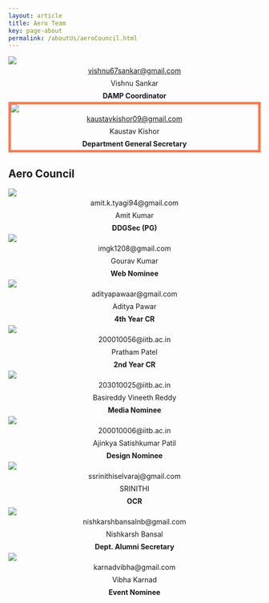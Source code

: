 ```yaml
---
layout: article
title: Aero Team
key: page-about
permalink: /aboutUs/aeroCouncil.html
---
```


<!-- ## DAMP Coordinator: Amal S Sebastian -->

<style>
  .card__header h4,
  .overlay p {
    text-align: center;
    margin: 0;
    padding: 0;
    line-height: 25px;
  }

  .card-emphasize
  {
    border: 5px solid #ff7b50;
  }
</style>



<div class="grid">
  <div class="cell cell--12 cell--md-6 cell--lg-6 content p-2">
    <div class="card">
      <a href="dampTeam.html">
        <div class="card__image card--clickable">
          <img class="image" src="\Image\DAMP\Vishnu.jpg" />
          <div class="overlay overlay--bottom">
            <p>vishnu67sankar@gmail.com</p>
          </div>
        </div>
      </a>
      <div class="card__content">
        <div class="card__header">
          <h4 style=" font-weight: normal">Vishnu Sankar</h4>
          <h4>DAMP Coordinator</h4>
        </div>
      </div>
    </div>
  </div>
  <div class="cell cell--12 cell--md-6 cell--lg-6 content p-2">
    <div class="card card-emphasize">
      <a href="#">
        <div class="card__image card--clickable">
          <img class="image" src="\Image\Council\Kaustav.jpg" />
          <div class="overlay overlay--bottom">
            <p>kaustavkishor09@gmail.com</p>
          </div>
        </div>
      </a>
      <div class="card__content">
        <div class="card__header">
          <h4 style=" font-weight: normal">Kaustav Kishor</h4>
          <h4>Department General Secretary</h4>
        </div>
      </div>
    </div>
  </div>
</div>

## Aero Council

<div class="grid">
  
  <div class="cell cell--12 cell--md-6 cell--lg-4 content p-2">
    <div class="card">
      <div class="card__image">
        <img class="image" src="\Image\Council\Amit.jpg" />
        <div class="overlay overlay--bottom">
          <p>amit.k.tyagi94@gmail.com</p>
        </div>
      </div>
      <div class="card__content">
        <div class="card__header">
          <h4 style=" font-weight: normal">Amit Kumar</h4>
          <h4>DDGSec (PG)</h4>
        </div>
      </div>
    </div>
  </div>
  
  <div class="cell cell--12 cell--md-6 cell--lg-4 content p-2">
    <div class="card">
      <div class="card__image">
        <img class="image" src="\Image\Council\Gourav.jpg" />
        <div class="overlay overlay--bottom">
          <p>imgk1208@gmail.com</p>
        </div>
      </div>
      <div class="card__content">
        <div class="card__header">
          <h4 style=" font-weight: normal">Gourav Kumar</h4>
          <h4>Web Nominee</h4>
        </div>
      </div>
    </div>
  </div>

  <div class="cell cell--12 cell--md-6 cell--lg-4 content p-2">
    <div class="card">
      <div class="card__image">
        <img class="image" src="\Image\Council\Aditya.jpg" />
        <div class="overlay overlay--bottom">
          <p>adityapawaar@gmail.com</p>
        </div>
      </div>
      <div class="card__content">
        <div class="card__header">
          <h4 style=" font-weight: normal">Aditya Pawar</h4>
          <h4>4th Year CR</h4>
        </div>
      </div>
    </div>
  </div>

  <div class="cell cell--12 cell--md-6 cell--lg-4 content p-2">
    <div class="card">
      <div class="card__image">
        <img class="image" src="\Image\Council\Pratham.jpg" />
        <div class="overlay overlay--bottom">
          <p>200010056@iitb.ac.in</p>
        </div>
      </div>
      <div class="card__content">
        <div class="card__header">
          <h4 style=" font-weight: normal">Pratham Patel</h4>
          <h4>2nd Year CR</h4>
        </div>
      </div>
    </div>
  </div>

  <div class="cell cell--12 cell--md-6 cell--lg-4 content p-2">
    <div class="card">
      <div class="card__image">
        <img class="image" src="\Image\Council\Vineeth.jpg" />
        <div class="overlay overlay--bottom">
          <p>203010025@iitb.ac.in</p>
        </div>
      </div>
      <div class="card__content">
        <div class="card__header">
          <h4 style=" font-weight: normal">Basireddy Vineeth Reddy</h4>
          <h4>Media Nominee</h4>
        </div>
      </div>
    </div>
  </div>

  <div class="cell cell--12 cell--md-6 cell--lg-4 content p-2">
    <div class="card">
      <div class="card__image">
        <img class="image" src="\Image\Council\Ajinkya.png" />
        <div class="overlay overlay--bottom">
          <p>200010006@iitb.ac.in</p>
        </div>
      </div>
      <div class="card__content">
        <div class="card__header">
          <h4 style=" font-weight: normal">Ajinkya Satishkumar Patil</h4>
          <h4>Design Nominee</h4>
        </div>
      </div>
    </div>
  </div>

  <div class="cell cell--12 cell--md-6 cell--lg-4 content p-2">
    <div class="card">
      <div class="card__image">
        <img class="image" src="\Image\Council\Srinithi.jpeg" />
        <div class="overlay overlay--bottom">
          <p>ssrinithiselvaraj@gmail.com</p>
        </div>
      </div>
      <div class="card__content">
        <div class="card__header">
          <h4 style=" font-weight: normal">SRINITHI</h4>
          <h4>OCR</h4>
        </div>
      </div>
    </div>
  </div>

  <div class="cell cell--12 cell--md-6 cell--lg-4 content p-2">
    <div class="card">
      <div class="card__image">
        <img class="image" src="\Image\Council\Nishkarsh.jpg" />
        <div class="overlay overlay--bottom">
          <p>nishkarshbansalnb@gmail.com</p>
        </div>
      </div>
      <div class="card__content">
        <div class="card__header">
          <h4 style=" font-weight: normal">Nishkarsh Bansal</h4>
          <h4>Dept. Alumni Secretary</h4>
        </div>
      </div>
    </div>
  </div>

  <div class="cell cell--12 cell--md-6 cell--lg-4 content p-2">
    <div class="card">
      <div class="card__image">
        <img class="image" src="\Image\Council\Vibha.jpeg" />
        <div class="overlay overlay--bottom">
          <p>karnadvibha@gmail.com</p>
        </div>
      </div>
      <div class="card__content">
        <div class="card__header">
          <h4 style=" font-weight: normal">Vibha Karnad</h4>
          <h4>Event Nominee</h4>
        </div>
      </div>
    </div>
  </div>

</div>
